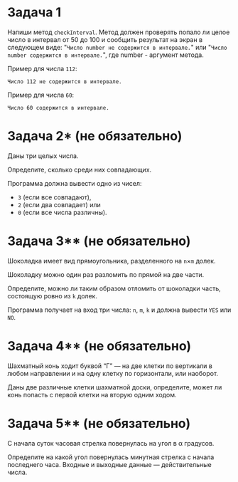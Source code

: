 # Задача 1

Напиши метод `checkInterval`. Метод должен проверять попало ли целое число в интервал от 50 до 100 и сообщить результат на экран в следующем виде: "`Число number не содержится в интервале.`" или "`Число number содержится в интервале.`", где number - аргумент метода.

Пример для числа `112`:
```
Число 112 не содержится в интервале.
```

Пример для числа `60`:
```
Число 60 содержится в интервале.
```

# Задача 2* (не обязательно)

Даны три целых числа.

Определите, сколько среди них совпадающих.

Программа должна вывести одно из чисел:
- `3` (если все совпадают),
- `2` (если два совпадает) или
- `0` (если все числа различны).

# Задача 3** (не обязательно)

Шоколадка имеет вид прямоугольника, разделенного на `n`×`m` долек.

Шоколадку можно один раз разломить по прямой на две части.

Определите, можно ли таким образом отломить от шоколадки часть, состоящую ровно из `k` долек.

Программа получает на вход три числа: `n`, `m`, `k` и должна вывести `YES` или `NO`.

# Задача 4** (не обязательно)

Шахматный конь ходит буквой “Г” — на две клетки по вертикали в любом направлении и на одну клетку по горизонтали, или наоборот.

Даны две различные клетки шахматной доски, определите, может ли конь попасть с первой клетки на вторую одним ходом.

# Задача 5** (не обязательно)

С начала суток часовая стрелка повернулась на угол в α градусов.

Определите на какой угол повернулась минутная стрелка с начала последнего часа. Входные и выходные данные — действительные числа.
